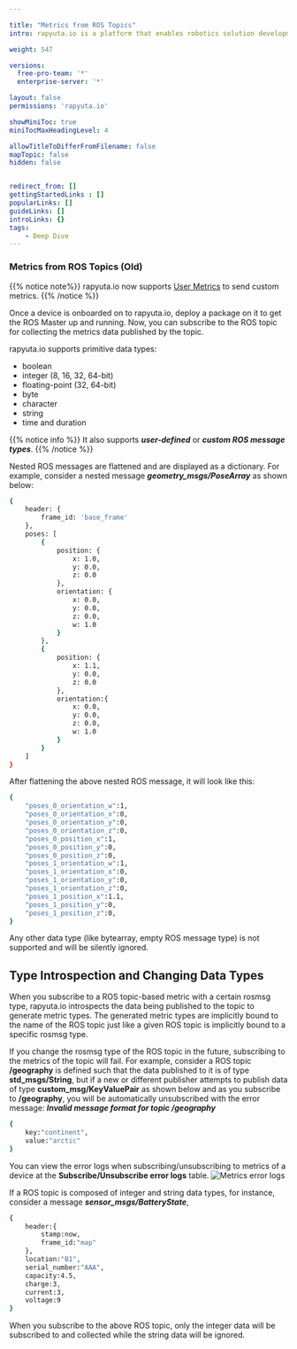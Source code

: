 ```yaml
---

title: "Metrics from ROS Topics"
intro: rapyuta.io is a platform that enables robotics solution development by providing the necessary software infrastructure and facilitating the interaction between multiple stakeholders who contribute to the solution development.

weight: 547

versions:
  free-pro-team: '*'
  enterprise-server: '*'

layout: false
permissions: 'rapyuta.io'

showMiniToc: true
miniTocMaxHeadingLevel: 4

allowTitleToDifferFromFilename: false
mapTopic: false
hidden: false


redirect_from: []
gettingStartedLinks : []
popularLinks: []
guideLinks: []
introLinks: {}
tags:
    - Deep Dive
---
```

### Metrics from ROS Topics (Old)

{{% notice note%}}
rapyuta.io now supports [User Metrics](/5_deep-dives/54_tooling-and-debugging/545_user_metrics/) to send custom metrics.
{{% /notice %}}

Once a device is onboarded on to rapyuta.io, deploy a package on it to get
the ROS Master up and running. Now, you can subscribe to the ROS topic
for collecting the metrics data published by the topic.
 
rapyuta.io supports primitive data types:

* boolean
* integer (8, 16, 32, 64-bit)
* floating-point (32, 64-bit)
* byte
* character
* string
* time and duration

{{% notice info %}}
It also supports ***user-defined*** or ***custom ROS message types***.
{{% /notice %}}

Nested ROS messages are flattened and are displayed as a dictionary.
For example, consider a nested message ***geometry_msgs/PoseArray***
as shown below:

```bash
{
    header: {
        frame_id: 'base_frame'
    },
    poses: [
        {
            position: {
                x: 1.0,
                y: 0.0,
                z: 0.0
            },
            orientation: {
                x: 0.0,
                y: 0.0,
                z: 0.0,
                w: 1.0
            }
        },
        {
            position: {
                x: 1.1,
                y: 0.0,
                z: 0.0
            },
            orientation:{
                x: 0.0,
                y: 0.0,
                z: 0.0,
                w: 1.0
            }
        }
    ]
}
```

After flattening the above nested ROS message, it will look like this:

```bash
{
    "poses_0_orientation_w":1,
    "poses_0_orientation_x":0,
    "poses_0_orientation_y":0,
    "poses_0_orientation_z":0,
    "poses_0_position_x":1,
    "poses_0_position_y":0,
    "poses_0_position_z":0,
    "poses_1_orientation_w":1,
    "poses_1_orientation_x":0,
    "poses_1_orientation_y":0,
    "poses_1_orientation_z":0,
    "poses_1_position_x":1.1,
    "poses_1_position_y":0,
    "poses_1_position_z":0,
}
```
Any other data type (like bytearray, empty ROS message type) is
not supported and will be silently ignored.

## Type Introspection and Changing Data Types
When you subscribe to a ROS topic-based metric with a certain rosmsg
type, rapyuta.io introspects the data being published to the topic
to generate metric types. The generated metric types are implicitly
bound to the name of the ROS topic just like a given ROS topic is
implicitly bound to a specific rosmsg type.

If you change the rosmsg type of the ROS topic in the future,
subscribing to the metrics of the topic will fail.
For example, consider a ROS topic **/geography** is defined such that
the data published to it is of type **std_msgs/String**, but if a new
or different publisher attempts to publish data of type
**custom_msg/KeyValuePair** as shown below and as you subscribe to
**/geography**, you will be automatically unsubscribed with the
error message: ***Invalid message format for topic /geography***

```bash
{
    key:"continent",
    value:"arctic"
}
```
You can view the error logs when subscribing/unsubscribing to metrics of a device at the **Subscribe/Unsubscribe error logs** table.
![Metrics error logs](/images/chapters/developer-guide/tooling-automation/metrics/metrics-error-logs.png?classes=border,shadow&width=50pc)

If a ROS topic is composed of integer and string data types,
for instance, consider a message ***sensor_msgs/BatteryState***,

```bash
{
    header:{
        stamp:now,
        frame_id:"map"
    },
    location:"B1",
    serial_number:"AAA",
    capacity:4.5,
    charge:3,
    current:3,
    voltage:9
}
```

When you subscribe to the above ROS topic, only the integer
data will be subscribed to and collected while the string
data will be ignored.
